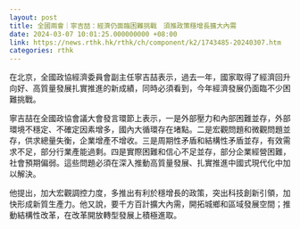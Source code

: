 ```yaml
---
layout: post
title: 全國兩會｜寧吉喆：經濟仍面臨困難挑戰　須推政策穩增長擴大內需
date: 2024-03-07 10:01:25.000000000 +08:00
link: https://news.rthk.hk/rthk/ch/component/k2/1743485-20240307.htm
categories: rthk
---
```


在北京，全國政協經濟委員會副主任寧吉喆表示，過去一年，國家取得了經濟回升向好、高質量發展扎實推進的新成績，同時必須看到，今年經濟發展仍面臨不少困難挑戰。

寧吉喆在全國政協會議大會發言環節上表示，一是外部壓力和內部困難並存，外部環境不穩定、不確定因素增多，國內大循環存在堵點。二是宏觀問題和微觀問題並存，供求總量失衡，企業增產不增收。三是周期性矛盾和結構性矛盾並存，有效需求不足，部分行業產能過剩。四是實際困難和信心不足並存，部分企業經營困難，社會預期偏弱。這些問題必須在深入推動高質量發展、扎實推進中國式現代化中加以解決。

他提出，加大宏觀調控力度，多推出有利於穩增長的政策，突出科技創新引領，加快形成新質生產力。他又說，要千方百計擴大內需，開拓城鄉和區域發展空間；推動結構性改革，在改革開放轉型發展上積極進取。
